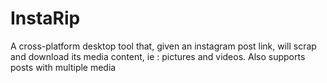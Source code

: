 # InstaRip
A cross-platform desktop tool that, given an instagram post link, will scrap and download its media content, ie : pictures and videos. Also supports posts with multiple media 
